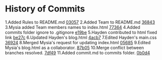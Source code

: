 # History of  Commits

1.Added Rules to README.md [03057](https://github.com/QDetective/cpnt201-a4/commit/03057e7a858d0db9573e9da14f37a497bffc88dd)
2.Added Team to README.md [36843](https://github.com/QDetective/cpnt201-a4/commit/368435bb0d8ad52090220f28ebe344d76760249e)
3.Mysia added Team members names to index.html [77364](https://github.com/QDetective/cpnt201-a4/commit/77364472bd8c75135a5d5a603c2cd9b807ea83c4)
4.Added commits folder ignore to .gitignore [e19be](https://github.com/QDetective/cpnt201-a4/commit/e19be79a1628b52a3277822953678c70f97dce70)
5.Hayden contributed to html fixed link [be27c](https://github.com/QDetective/cpnt201-a4/pull/2/commits/be27c02f08b00a3197d48099001dbeb0c3d8abaf)
6.Updated Hayden's blog.html [4acb7](https://github.com/Haydenbeck-22/scavengit-game/commit/4acb737025f854774c30346f3120f23b3485a053)
7.Edited Hayden's main.css [36924](https://github.com/Haydenbeck-22/scavengit-game/commit/36924ef924042503f488e1692d8c4543a7662bd8)
8.Merged Mysia's request for updating index.html [05685](https://github.com/QDetective/cpnt201-a4/commit/05685970a1d480357d57758c6fbf5ef11574f914)
9.Edited Mysia's blog.html as a collaborator. [87b05](https://github.com/Mysia14/cpnt201-a4-1/commit/87b054fa7c7c370970696a8551441e2501ddb2ed)
10.Merge conflict between branches resolved. [7df49](https://github.com/QDetective/cpnt201-a4/commit/7df49d6f46f511509753253666a6d9699c692ed0)
11.Added commit.md to commits folder. [0b0d4](https://github.com/QDetective/cpnt201-a4/commit/0b0d456679944df4014368e6a4a975c6df300c27)